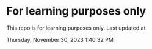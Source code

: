 # For learning purposes only
This repo is for learning purposes only.
Last updated at

Thursday, November 30, 2023 1:40:32 PM

